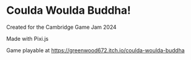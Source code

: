 # Coulda Woulda Buddha!

Created for the Cambridge Game Jam 2024

Made with Pixi.js


Game playable at https://greenwood672.itch.io/coulda-woulda-buddha
